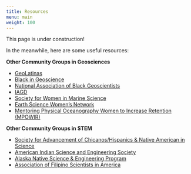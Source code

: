 ```yaml
---
title: Resources
menu: main
weight: 100
---
```

This page is under construction! 

In the meanwhile, here are some useful resources:

**Other Community Groups in Geosciences**

- [GeoLatinas](https://geolatinas.weebly.com/)
- [Black in Geoscience](https://blackingeoscience.org/)
- [National Association of Black Geoscientists](http://www.nabg-us.org/)
- [IAGD](https://theiagd.org/)
- [Society for Women in Marine Science](https://swmsmarinescience.com/)
- [Earth Science Women’s Network](https://eswnonline.org/)
- [Mentoring Physical Oceanography Women to Increase Retention (MPOWIR)](http://mpowir.org/)

**Other Community Groups in STEM**

- [Society for Advancement of Chicanos/Hispanics & Native American in Science](https://www.sacnas.org/)
- [American Indian Science and Engineering Society](https://www.aises.org/)
- [Alaska Native Science & Engineering Program](https://www.ansep.net/about/)
- [Association of Filipino Scientists in America](https://www.filipinoscientists.org/)
